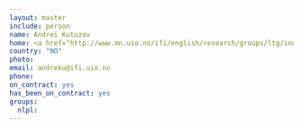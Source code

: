 ```yaml
---
layout: master
include: person
name: Andrei Kutuzov
home: <a href="http://www.mn.uio.no/ifi/english/research/groups/ltg/index.html">UIO, LTG</a>
country: "NO"
photo:
email: andreku@ifi.uio.no
phone:
on_contract: yes
has_been_on_contract: yes
groups:
  nlpl:
---
```

